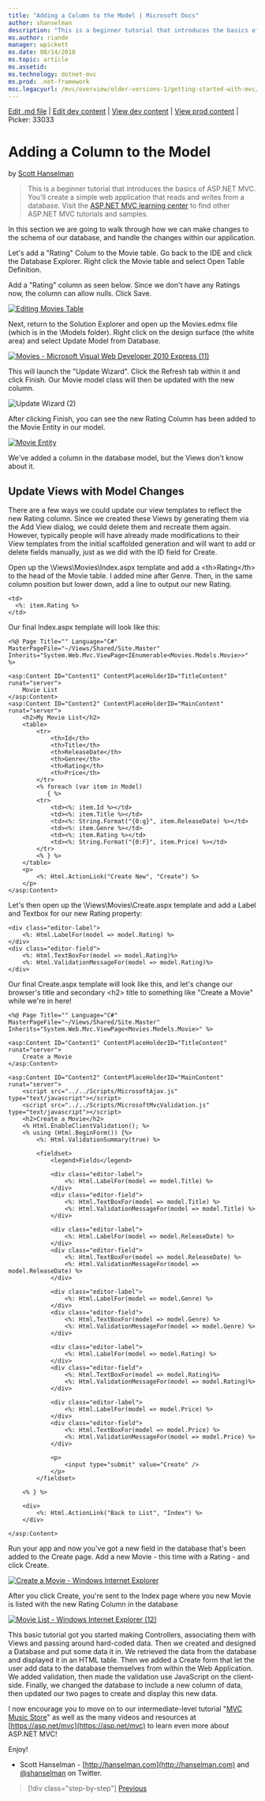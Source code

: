 ```yaml
---
title: "Adding a Column to the Model | Microsoft Docs"
author: shanselman
description: "This is a beginner tutorial that introduces the basics of ASP.NET MVC. You’ll create a simple web application that reads and writes from a database."
ms.author: riande
manager: wpickett
ms.date: 08/14/2010
ms.topic: article
ms.assetid: 
ms.technology: dotnet-mvc
ms.prod: .net-framework
msc.legacyurl: /mvc/overview/older-versions-1/getting-started-with-mvc/getting-started-with-mvc-part8
---
```

[Edit .md file](C:\Projects\msc\dev\Msc.Www\Web.ASP\App_Data\github\mvc\overview\older-versions-1\getting-started-with-mvc\getting-started-with-mvc-part8.md) | [Edit dev content](http://www.aspdev.net/umbraco#/content/content/edit/24731) | [View dev content](http://docs.aspdev.net/tutorials/mvc/overview/older-versions-1/getting-started-with-mvc/getting-started-with-mvc-part8.html) | [View prod content](http://www.asp.net/mvc/overview/older-versions-1/getting-started-with-mvc/getting-started-with-mvc-part8) | Picker: 33033

Adding a Column to the Model
====================
by [Scott Hanselman](https://github.com/shanselman)

> This is a beginner tutorial that introduces the basics of ASP.NET MVC. You'll create a simple web application that reads and writes from a database. Visit the [ASP.NET MVC learning center](../../../index.md) to find other ASP.NET MVC tutorials and samples.


In this section we are going to walk through how we can make changes to the schema of our database, and handle the changes within our application.

Let's add a "Rating" Colum to the Movie table. Go back to the IDE and click the Database Explorer. Right click the Movie table and select Open Table Definition.

Add a "Rating" column as seen below. Since we don't have any Ratings now, the column can allow nulls. Click Save.

[![Editing Movies Table](getting-started-with-mvc-part8/_static/image2.png)](getting-started-with-mvc-part8/_static/image1.png)

Next, return to the Solution Explorer and open up the Movies.edmx file (which is in the \Models folder). Right click on the design surface (the white area) and select Update Model from Database.

[![Movies - Microsoft Visual Web Developer 2010 Express (11)](getting-started-with-mvc-part8/_static/image4.png)](getting-started-with-mvc-part8/_static/image3.png)

This will launch the "Update Wizard". Click the Refresh tab within it and click Finish. Our Movie model class will then be updated with the new column.

![Update Wizard (2)](getting-started-with-mvc-part8/_static/image5.png)

After clicking Finish, you can see the new Rating Column has been added to the Movie Entity in our model.

[![Movie Entity](getting-started-with-mvc-part8/_static/image7.png)](getting-started-with-mvc-part8/_static/image6.png)

We've added a column in the database model, but the Views don't know about it.

## Update Views with Model Changes

There are a few ways we could update our view templates to reflect the new Rating column. Since we created these Views by generating them via the Add View dialog, we could delete them and recreate them again. However, typically people will have already made modifications to their View templates from the initial scaffolded generation and will want to add or delete fields manually, just as we did with the ID field for Create.

Open up the \Views\Movies\Index.aspx template and add a &lt;th&gt;Rating&lt;/th&gt; to the head of the Movie table. I added mine after Genre. Then, in the same column position but lower down, add a line to output our new Rating.

    <td>
      <%: item.Rating %>
    </td>

Our final Index.aspx template will look like this:

    <%@ Page Title="" Language="C#" MasterPageFile="~/Views/Shared/Site.Master" Inherits="System.Web.Mvc.ViewPage<IEnumerable<Movies.Models.Movie>>" %>
    
    <asp:Content ID="Content1" ContentPlaceHolderID="TitleContent" runat="server">
        Movie List
    </asp:Content>
    <asp:Content ID="Content2" ContentPlaceHolderID="MainContent" runat="server">
        <h2>My Movie List</h2>
        <table>
            <tr>
                <th>Id</th>
                <th>Title</th>
                <th>ReleaseDate</th>
                <th>Genre</th>
                <th>Rating</th>
                <th>Price</th>
            </tr>
            <% foreach (var item in Model)
               { %>
            <tr>
                <td><%: item.Id %></td>
                <td><%: item.Title %></td>
                <td><%: String.Format("{0:g}", item.ReleaseDate) %></td>
                <td><%: item.Genre %></td>
                <td><%: item.Rating %></td>
                <td><%: String.Format("{0:F}", item.Price) %></td>
            </tr>
            <% } %>
        </table>
        <p>
            <%: Html.ActionLink("Create New", "Create") %>
        </p>
    </asp:Content>

Let's then open up the \Views\Movies\Create.aspx template and add a Label and Textbox for our new Rating property:

    <div class="editor-label">
        <%: Html.LabelFor(model => model.Rating) %>
    </div>
    <div class="editor-field">
        <%: Html.TextBoxFor(model => model.Rating)%>
        <%: Html.ValidationMessageFor(model => model.Rating)%>
    </div>

Our final Create.aspx template will look like this, and let's change our browser's title and secondary &lt;h2&gt; title to something like "Create a Movie" while we're in here!

    <%@ Page Title="" Language="C#" MasterPageFile="~/Views/Shared/Site.Master" Inherits="System.Web.Mvc.ViewPage<Movies.Models.Movie>" %>
    
    <asp:Content ID="Content1" ContentPlaceHolderID="TitleContent" runat="server">
        Create a Movie
    </asp:Content>
    
    <asp:Content ID="Content2" ContentPlaceHolderID="MainContent" runat="server">
        <script src="../../Scripts/MicrosoftAjax.js" type="text/javascript"></script>
        <script src="../../Scripts/MicrosoftMvcValidation.js" type="text/javascript"></script>
        <h2>Create a Movie</h2>
        <% Html.EnableClientValidation(); %>
        <% using (Html.BeginForm()) {%>
            <%: Html.ValidationSummary(true) %>
    
            <fieldset>
                <legend>Fields</legend>
               
                <div class="editor-label">
                    <%: Html.LabelFor(model => model.Title) %>
                </div>
                <div class="editor-field">
                    <%: Html.TextBoxFor(model => model.Title) %>
                    <%: Html.ValidationMessageFor(model => model.Title) %>
                </div>
               
                <div class="editor-label">
                    <%: Html.LabelFor(model => model.ReleaseDate) %>
                </div>
                <div class="editor-field">
                    <%: Html.TextBoxFor(model => model.ReleaseDate) %>
                    <%: Html.ValidationMessageFor(model => model.ReleaseDate) %>
                </div>
               
                <div class="editor-label">
                    <%: Html.LabelFor(model => model.Genre) %>
                </div>
                <div class="editor-field">
                    <%: Html.TextBoxFor(model => model.Genre) %>
                    <%: Html.ValidationMessageFor(model => model.Genre) %>
                </div>
    
                <div class="editor-label">
                    <%: Html.LabelFor(model => model.Rating) %>
                </div>
                <div class="editor-field">
                    <%: Html.TextBoxFor(model => model.Rating)%>
                    <%: Html.ValidationMessageFor(model => model.Rating)%>
                </div>
    
                <div class="editor-label">
                    <%: Html.LabelFor(model => model.Price) %>
                </div>
                <div class="editor-field">
                    <%: Html.TextBoxFor(model => model.Price) %>
                    <%: Html.ValidationMessageFor(model => model.Price) %>
                </div>
               
                <p>
                    <input type="submit" value="Create" />
                </p>
            </fieldset>
    
        <% } %>
    
        <div>
            <%: Html.ActionLink("Back to List", "Index") %>
        </div>
    
    </asp:Content>

Run your app and now you've got a new field in the database that's been added to the Create page. Add a new Movie - this time with a Rating - and click Create.

[![Create a Movie - Windows Internet Explorer](getting-started-with-mvc-part8/_static/image9.png)](getting-started-with-mvc-part8/_static/image8.png)

After you click Create, you're sent to the Index page where you new Movie is listed with the new Rating Column in the database

[![Movie List - Windows Internet Explorer (12)](getting-started-with-mvc-part8/_static/image11.png)](getting-started-with-mvc-part8/_static/image10.png)

This basic tutorial got you started making Controllers, associating them with Views and passing around hard-coded data. Then we created and designed a Database and put some data it in. We retrieved the data from the database and displayed it in an HTML table. Then we added a Create form that let the user add data to the database themselves from within the Web Application. We added validation, then made the validation use JavaScript on the client-side. Finally, we changed the database to include a new column of data, then updated our two pages to create and display this new data.

I now encourage you to move on to our intermediate-level tutorial "[MVC Music Store](../../older-versions/mvc-music-store/mvc-music-store-part-1.md)" as well as the many videos and resources at [https://asp.net/mvc](https://asp.net/mvc) to learn even more about ASP.NET MVC!

Enjoy!

- Scott Hanselman - [http://hanselman.com](http://hanselman.com) and [@shanselman](http://twitter.com/shanselman) on Twitter.

>[!div class="step-by-step"] [Previous](getting-started-with-mvc-part7.md)